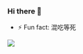 ### Hi there 👋

- ⚡ Fun fact: 混吃等死

![](https://github-readme-stats.vercel.app/api?username=DXYD&theme=onedark)

